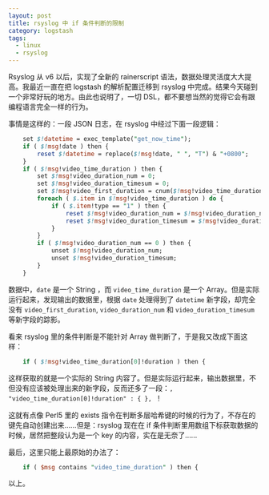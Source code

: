 ```yaml
---
layout: post
title: rsyslog 中 if 条件判断的限制
category: logstash
tags:
  - linux
  - rsyslog
---
```


Rsyslog 从 v6 以后，实现了全新的 rainerscript 语法，数据处理灵活度大大提高。我最近一直在把 logstash 的解析配置迁移到 rsyslog 中完成。结果今天碰到一个非常好玩的地方。由此也说明了，一切 DSL，都不要想当然的觉得它会有跟编程语言完全一样的行为。

事情是这样的：一段 JSON 日志，在 rsyslog 中经过下面一段逻辑：

```perl
    set $!datetime = exec_template("get_now_time");
    if ( $!msg!date ) then {
        reset $!datetime = replace($!msg!date, " ", "T") & "+0800";
    }
    if ( $!msg!video_time_duration ) then {
        set $!msg!video_duration_num = 0;
        set $!msg!video_duration_timesum = 0;
        set $!msg!video_first_duration = cnum($!msg!video_time_duration[0]!duration);
        foreach ( $.item in $!msg!video_time_duration ) do {
            if ( $.item!type == "1" ) then {
                reset $!msg!video_duration_num = $!msg!video_duration_num + 1;
                reset $!msg!video_duration_timesum = $!msg!video_duration_timesum + cnum($.item!duration);
            }
        }
        if ( $!msg!video_duration_num == 0 ) then {
            unset $!msg!video_duration_num;
            unset $!msg!video_duration_timesum;
        }
    }
```

数据中，`date` 是一个 String ，而 `video_time_duration` 是一个 Array。但是实际运行起来，发现输出的数据里，根据 `date` 处理得到了 `datetime` 新字段，却完全没有 `video_first_duration`, `video_duration_num` 和 `video_duration_timesum` 等新字段的踪影。

看来 rsyslog 里的条件判断是不能针对 Array 做判断了，于是我又改成下面这样：

```perl
    if ( $!msg!video_time_duration[0]!duration ) then {
```

这样获取的就是一个实际的 String 内容了。但是实际运行起来，输出数据里，不但没有应该被处理出来的新字段，反而还多了一段：`, "video_time_duration[0]!duration" : { }, `！

这就有点像 Perl5 里的 exists 指令在判断多层哈希键的时候的行为了，不存在的键先自动创建出来……但是：rsyslog 现在在 if 条件判断里用数组下标获取数据的时候，居然把整段认为是一个 key 的内容，实在是无奈了……

最后，这里只能上最原始的办法了：

```perl
    if ( $msg contains "video_time_duration" ) then {
```

以上。
